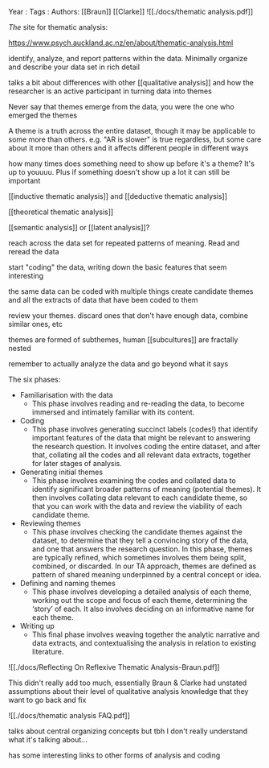 Year   :
Tags   :
Authors: [[Braun]] [[Clarke]]
![[./docs/thematic analysis.pdf]]

*The* site for thematic analysis:

https://www.psych.auckland.ac.nz/en/about/thematic-analysis.html

identify, analyze, and report patterns within the data. Minimally organize and describe your data set in rich detail

talks a bit about differences with other [[qualitative analysis]] and how the researcher is an active participant in turning data into themes

Never say that themes emerge from the data, you were the one who emerged the themes

A theme is a truth across the entire dataset, though it may be applicable to some more than others. e.g. "AR is slower" is true regardless, but some care about it more than others and it affects different people in different ways

how many times does something need to show up before it's a theme? It's up to youuuu. Plus if something doesn't show up a lot it can still be important

[[inductive thematic analysis]] and [[deductive thematic analysis]]

[[theoretical thematic analysis]]

[[semantic analysis]] or [[latent analysis]]?

reach across the data set for repeated patterns of meaning. Read and reread the data

start "coding" the data, writing down the basic features that seem interesting

the same data can be coded with multiple things
create candidate themes and all the extracts of data that have been coded to them

review your themes. discard ones that don't have enough data, combine similar ones, etc

themes are formed of subthemes, human [[subcultures]] are fractally nested

remember to actually analyze the data and go beyond what it says

The six phases:

 - Familiarisation with the data 
   - This phase involves reading and re-reading the data, to become immersed and intimately familiar with its content.
 - Coding 
   - This phase involves generating succinct labels (codes!) that identify important features of the data that might be relevant to answering the research question. It involves coding the entire dataset, and after that, collating all the codes and all relevant data extracts, together for later stages of analysis.
 - Generating initial themes 
   - This phase involves examining the codes and collated data to identify significant broader patterns of meaning (potential themes). It then involves collating data relevant to each candidate theme, so that you can work with the data and review the viability of each candidate theme.
 - Reviewing themes 
   - This phase involves checking the candidate themes against the dataset, to determine that they tell a convincing story of the data, and one that answers the research question. In this phase, themes are typically refined, which sometimes involves them being split, combined, or discarded. In our TA approach, themes are defined as pattern of shared meaning underpinned by a central concept or idea.
 - Defining and naming themes 
   - This phase involves developing a detailed analysis of each theme, working out the scope and focus of each theme, determining the ‘story’ of each. It also involves deciding on an informative name for each theme.
 - Writing up 
   - This final phase involves weaving together the analytic narrative and data extracts, and contextualising the analysis in relation to existing literature.

![[./docs/Reflecting On Reflexive Thematic Analysis-Braun.pdf]]

This didn't really add too much, essentially Braun & Clarke had unstated assumptions about their level of qualitative analysis knowledge that they want to go back and fix

![[./docs/thematic analysis FAQ.pdf]]

talks about central organizing concepts but tbh I don't really understand what it's talking about...

has some interesting links to other forms of analysis and coding
